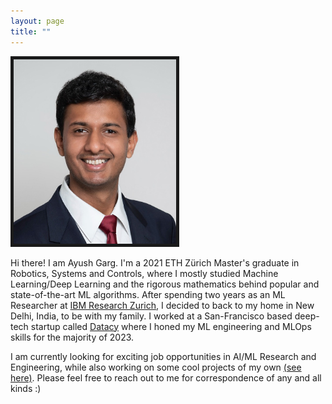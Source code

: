 ```yaml
---
layout: page
title: ""
---
```


<img src="CV_Latex_Photo.jpg" title="Me in Aug 2022" height=295 width=260 border="5"> 

Hi there! I am Ayush Garg. I'm a 2021 ETH Zürich Master's graduate in Robotics, Systems and Controls, where I mostly studied Machine Learning/Deep Learning and the rigorous mathematics behind popular and state-of-the-art ML algorithms. After spending two years as an ML Researcher at [IBM Research Zurich](https://www.zurich.ibm.com/), I decided to back to my home in New Delhi, India, to be with my family. I worked at a San-Francisco based deep-tech startup called [Datacy](https://datacy.com) where I honed my ML engineering and MLOps skills for the majority of 2023.

I am currently looking for exciting job opportunities in AI/ML Research and Engineering, while also working on some cool projects of my own [(see here)](https://arxiv.org/abs/2401.17791). Please feel free to reach out to me for correspondence of any and all kinds :)

